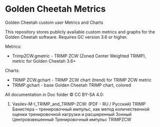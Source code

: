 # Golden Cheetah Metrics
Golden Cheetah custom user Metrics and Charts

This repository stores publicly available custom metrics and graphs for the Golden Cheetah software. Requires GC version 3.6 or higher.

Metrics:
- TrimpZCW.gmetric - TRIMP ZCW (Zoned Center Weighted TRIMP), metric for Golden Cheetah 3.6+

Charts:
- TRIMP ZCW.gchart - TRIMP ZCW chart (trend) for TRIMP ZCW metric
- TRIMP.gchart - base Golden Cheetah TRIMP chart, colored

All documentation in Doc folder © CC BY-SA 4.0:
1) Vasilev-M-I_TRIMP_and_TRIMP-ZCW: (PDF - RU / Русский) TRIMP Банистера – тренировочный импульс, как метод количественной оценки  тренировочной нагрузки и расширенный Зонный Центровзвешенный Тренировочный импульс TRIMPZCW

